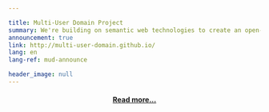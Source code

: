 ```yaml
---

title: Multi-User Domain Project
summary: We're building on semantic web technologies to create an open-source platform for building "infinite" text based adventure games. Or alternatively, a community of virtual worlds for humans and web crawlers to interact with
announcement: true
link: http://multi-user-domain.github.io/
lang: en
lang-ref: mud-announce

header_image: null
---
```


<h4 style="text-align: center; width:100%; margin-bottom: 20px;">
    <a href="http://multi-user-domain.github.io/">Read more...</a>
</h4>